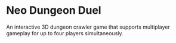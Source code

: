 # Neo Dungeon Duel
An interactive 3D dungeon crawler game that supports multiplayer gameplay for up to four players simultaneously.
